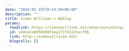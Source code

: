 ```yaml
---
date: "2024-05-19T19:54:50+00:00"
description: ""
title: Simon Willison's Weblog
params:
  feedlink: https://simonwillison.net/atom/everything/
  id: a34ee2a885866974aa1f1f41131ac7b6
  link: http://simonwillison.net/
  blogrolls: []
---
```

